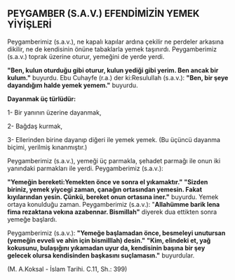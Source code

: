 ## PEYGAMBER (S.A.V.) EFENDİMİZİN YEMEK YİYİŞLERİ

Peygamberimiz (s.a.v.), ne kapalı kapılar ardına çeki­lir ne perdeler arkasına dikilir, ne de kendisinin önüne tabaklarla yemek taşınırdı. Peygamberimiz (s.a.v.) top­rak üzerine oturur, yemeğini de yerde yerdi.

**"Ben, kulun oturduğu gibi oturur, kulun yediği gi­bi yerim. Ben ancak bir kulum."** buyurdu. Ebu Cuhayfe (r.a.) der ki:Resulullah (s.a.v.): **"Ben, bir şeye da­yandığım halde yemek yemem."** buyurdu.

**Dayanmak üç türlüdür:**

1- Bir yanının üzerine dayanmak,

2- Bağdaş kurmak,

3- Ellerinden birine dayanıp diğeri ile yemek yemek. (Bu üçüncü dayanma biçimi, yerilmiş kınanmıştır.)

Peygamberimiz (s.a.v.), yemeği üç parmakla, şehadet parmağı ile onun iki yanındaki parmakları ile yerdi. Peygamberimiz (s.a.v.):

**"Yemeğin bereketi:Yemekten önce ve sonra el yı­kamaktır." "Sizden biriniz, yemek yiycegi zaman, ça­nağın ortasından yemesin. Fakat kıyılarından yesin. Çünkü, bereket onun ortasına iner."** buyurdu. Yemek ortaya konulduğu zaman. Peygamberimiz (s.a.v.): "**Allahümme barik lena fima rezaktana vekına azabennar. Bismillah"** diyerek dua ettikten sonra yemeğe başlardı.

Peygamberimiz (s.a.v.): **"Yemeğe başlamadan önce, besmeleyi unutursan (yemeğin evveli ve ahin için bismilllah) desin."** **"Kim, elindeki et, yağ kokusunu, bu­laşığını yıkamadan uyur da, kendisinin başına bir şey gelecek olursa kendisinden başkasını suçlamasın."** buyurdular.

(M. A.Koksal - İslam Tarihi. C.11, Sh.: 399)

